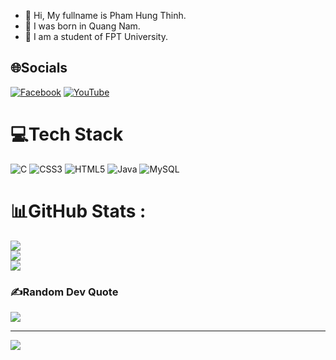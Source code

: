 - 👋 Hi, My fullname is Pham Hung Thinh. 
- 🌱 I was born in Quang Nam. 
- 👀 I am a student of FPT University.



## 🌐Socials
[![Facebook](https://img.shields.io/badge/Facebook-%231877F2.svg?logo=Facebook&logoColor=white)](https://facebook.com/https://www.facebook.com/phrin.dn) [![YouTube](https://img.shields.io/badge/YouTube-%23FF0000.svg?logo=YouTube&logoColor=white)](https://youtube.com/c/https://www.youtube.com/channel/UCJGemMMJ72HCfdo0OjvKYaQ) 

# 💻Tech Stack
![C](https://img.shields.io/badge/c-%2300599C.svg?style=plastic&logo=c&logoColor=white) ![CSS3](https://img.shields.io/badge/css3-%231572B6.svg?style=plastic&logo=css3&logoColor=white) ![HTML5](https://img.shields.io/badge/html5-%23E34F26.svg?style=plastic&logo=html5&logoColor=white) ![Java](https://img.shields.io/badge/java-%23ED8B00.svg?style=plastic&logo=java&logoColor=white) ![MySQL](https://img.shields.io/badge/mysql-%2300f.svg?style=plastic&logo=mysql&logoColor=white)
# 📊GitHub Stats :
![](https://github-readme-stats.vercel.app/api?username=rinpit&theme=radical&hide_border=false&include_all_commits=false&count_private=false)<br/>
![](https://github-readme-streak-stats.herokuapp.com/?user=rinpit&theme=radical&hide_border=false)<br/>
![](https://github-readme-stats.vercel.app/api/top-langs/?username=rinpit&theme=radical&hide_border=false&include_all_commits=false&count_private=false&layout=compact)

### ✍️Random Dev Quote
![](https://quotes-github-readme.vercel.app/api?type=horizontal&theme=dark)

---
[![](https://visitcount.itsvg.in/api?id=rinpit&icon=0&color=0)](https://visitcount.itsvg.in)
